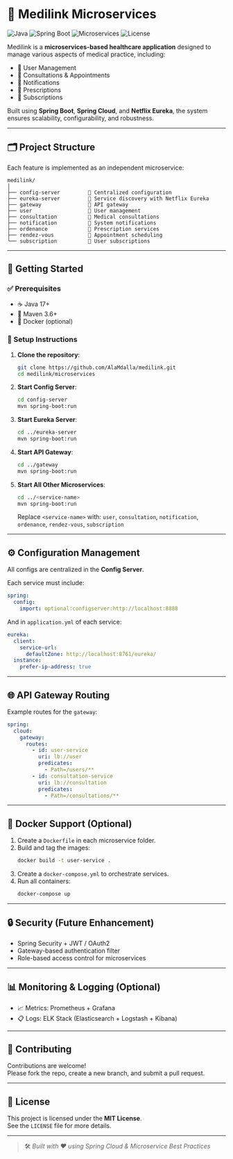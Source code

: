# 🏥 Medilink Microservices

![Java](https://img.shields.io/badge/Java-17-blue)
![Spring Boot](https://img.shields.io/badge/Spring%20Boot-3.0-brightgreen)
![Microservices](https://img.shields.io/badge/Microservices-Architecture-orange)
![License](https://img.shields.io/badge/License-MIT-green)

Medilink is a **microservices-based healthcare application** designed to manage various aspects of medical practice, including:

- 👤 User Management  
- 📅 Consultations & Appointments  
- 💬 Notifications  
- 💊 Prescriptions  
- 🧾 Subscriptions  

Built using **Spring Boot**, **Spring Cloud**, and **Netflix Eureka**, the system ensures scalability, configurability, and robustness.

---

## 🗂️ Project Structure

Each feature is implemented as an independent microservice:

```
medilink/
│
├── config-server         📁 Centralized configuration
├── eureka-server         📁 Service discovery with Netflix Eureka
├── gateway               📁 API gateway
├── user                  📁 User management
├── consultation          📁 Medical consultations
├── notification          📁 System notifications
├── ordenance             📁 Prescription services
├── rendez-vous           📁 Appointment scheduling
└── subscription          📁 User subscriptions
```

---

## 🚀 Getting Started

### ✅ Prerequisites

- ☕ Java 17+
- 🧰 Maven 3.6+
- 🐳 Docker (optional)

### 🔧 Setup Instructions

1. **Clone the repository**:
   ```bash
   git clone https://github.com/AlaMdalla/medilink.git
   cd medilink/microservices
   ```

2. **Start Config Server**:
   ```bash
   cd config-server
   mvn spring-boot:run
   ```

3. **Start Eureka Server**:
   ```bash
   cd ../eureka-server
   mvn spring-boot:run
   ```

4. **Start API Gateway**:
   ```bash
   cd ../gateway
   mvn spring-boot:run
   ```

5. **Start All Other Microservices**:
   ```bash
   cd ../<service-name>
   mvn spring-boot:run
   ```
   Replace `<service-name>` with: `user`, `consultation`, `notification`, `ordenance`, `rendez-vous`, `subscription`

---

## ⚙️ Configuration Management

All configs are centralized in the **Config Server**.

Each service must include:

```yaml
spring:
  config:
    import: optional:configserver:http://localhost:8888
```

And in `application.yml` of each service:

```yaml
eureka:
  client:
    service-url:
      defaultZone: http://localhost:8761/eureka/
  instance:
    prefer-ip-address: true
```

---

## 🌐 API Gateway Routing

Example routes for the `gateway`:

```yaml
spring:
  cloud:
    gateway:
      routes:
        - id: user-service
          uri: lb://user
          predicates:
            - Path=/users/**
        - id: consultation-service
          uri: lb://consultation
          predicates:
            - Path=/consultations/**
```

---

## 🐳 Docker Support (Optional)

1. Create a `Dockerfile` in each microservice folder.
2. Build and tag the images:
   ```bash
   docker build -t user-service .
   ```
3. Create a `docker-compose.yml` to orchestrate services.
4. Run all containers:
   ```bash
   docker-compose up
   ```

---

## 🔒 Security (Future Enhancement)

- Spring Security + JWT / OAuth2
- Gateway-based authentication filter
- Role-based access control for microservices

---

## 📊 Monitoring & Logging (Optional)

- 📈 Metrics: Prometheus + Grafana
- 📋 Logs: ELK Stack (Elasticsearch + Logstash + Kibana)

---

## 🙌 Contributing

Contributions are welcome!  
Please fork the repo, create a new branch, and submit a pull request.

---

## 📄 License

This project is licensed under the **MIT License**.  
See the `LICENSE` file for more details.

---

> 🛠️ *Built with ❤️ using Spring Cloud & Microservice Best Practices*
